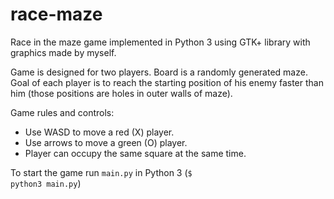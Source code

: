 # race-maze
Race in the maze game implemented in Python 3 using GTK+ library with graphics made by myself.  <br />

Game is designed for two players. Board is a randomly generated maze. Goal of each player is to reach the starting position of his enemy faster than him (those positions are holes in outer walls of maze).

Game rules and controls:
<ul>
  <li>Use WASD to move a red (X) player.</li>
  <li>Use arrows to move a green (O) player.</li>
  <li>Player can occupy the same square at the same time.</li>
</ul>

To start the game run <code>main.py</code> in Python 3 (<code>$ python3 main.py</code>)
